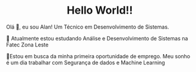 <h1 align="center">Hello World!!</h1>

<p align="left">Olá 👋, eu sou Alan! Um Técnico em Desenvolvimento de Sistemas.</p>
<p align="left">🌱 Atualmente estou estudando Análise e Desenvolvimento de Sistemas na Fatec Zona Leste</p>
<p align="left">🔭Estou em busca da minha primeira oportunidade de emprego. Meu sonho é um dia trabalhar com Segurança de dados e Machine Learning</p>
